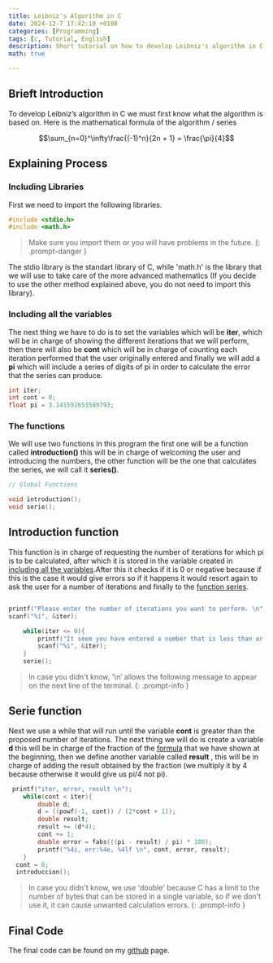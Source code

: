 ```yaml
---
title: Leibniz's Algorithm in C
date: 2024-12-7 17:42:10 +0100
categories: [Programming]
tags: [c, Tutorial, English]
description: Short tutorial on how to develop Leibniz's algorithm in C.
math: true

---
```


## Brieft Introduction

To develop Leibniz’s algorithm in C we must first know what the algorithm is based on. Here is the mathematical formula of the algorithm / series

$$\sum_{n=0}^\infty\frac{(-1)^n}{2n + 1} = \frac{\pi}{4}$$

## Explaining Process

### Including Libraries

First we need to import the following libraries.

```c
#include <stdio.h>
#include <math.h>
```

> Make sure you import them or you will have problems in the future.
{: .prompt-danger }

The stdio library is the standart library of C, while 'math.h' is the library that we will use to take care of the more advanced mathematics (If you decide to use the other method explained above, you do not need to import this library).

### Including all the variables

The next thing we have to do is to set the variables which will be **iter**, which will be in charge of showing the different iterations that we will perform, then there will also be **cont** which will be in charge of counting each iteration performed that the user originally entered and finally we will add a **pi** which will include a series of digits of pi in order to calculate the error that the series can produce.

```c
int iter;
int cont = 0;
float pi = 3.141592653589793;
```

### The functions

We will use two functions in this program the first one will be a function called **introduction()** this will be in charge of welcoming the user and introducing the numbers, the other function will be the one that calculates the series, we will call it **series()**. 

```c
// Global Functions

void introduction();
void serie();
```

## Introduction function

This function is in charge of requesting the number of iterations for which pi is to be calculated, after which it is stored in the variable created in [including all the variables](#including-all-the-variables).After this it checks if it is 0 or negative because if this is the case it would give errors so if it happens it would resort again to ask the user for a number of iterations and finally to the [function series](#serie-function).

```c

printf("Please enter the number of iterations you want to perform. \n");
scanf("%i", &iter);

    while(iter <= 0){
        printf("It seem you have entered a number that is less than or equal to 0, please enter a positive number. \n");
        scanf("%i", &iter);
    }
    serie();
```


> In case you didn't know, ‘\n’ allows the following message to appear on the next line of the terminal.
{: .prompt-info }


## Serie function
Next we use a while that will run until the variable **cont** is greater than the proposed number of iterations. The next thing we will do is create a variable **d** this will be in charge of the fraction of the [formula](#brieft-introduction) that we have shown at the beginning, then we define another variable called **result** , this will be in charge of adding the result obtained by the fraction (we multiply it by 4 because otherwise it would give us pi/4 not pi).
```c
 printf("iter, error, result \n");
    while(cont < iter){
        double d;
        d = ((powf(-1, cont)) / (2*cont + 1));
        double result;
        result += (d*4);
        cont += 1;
        double error = fabs(((pi - result) / pi) * 100);
        printf("%4i, err:%4e, %4lf \n", cont, error, result);
    }
  cont = 0;
  introduccion();
```

> In case you didn't know, we use 'double' because C has a limit to the number of bytes that can be stored in a single variable, so if we don't use it, it can cause unwanted calculation errors.
{: .prompt-info }


## Final Code

The final code can be found on my [github](https://github.com/oviwanazul124/Leibniz-s-Algorithm-in-C/blob/main/main.c) page.
